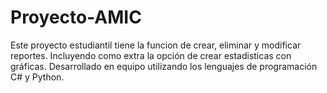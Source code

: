 # Proyecto-AMIC
Este proyecto estudiantil tiene la funcion de crear, eliminar y modificar reportes. Incluyendo como extra la opción de crear estadisticas con gráficas.
Desarrollado en equipo utilizando los lenguajes de programación C# y Python.
